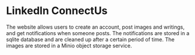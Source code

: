 # LinkedIn ConnectUs
The website allows users to create an account, post images and writings, and get notifications when someone posts. The notifications are stored in a sqlite database and are cleaned up after a certain period of time. The images are stored in a Minio object storage service.
